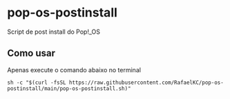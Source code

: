 # pop-os-postinstall
Script de post install do Pop!_OS


## Como usar

Apenas execute o comando abaixo no terminal
```shell
sh -c "$(curl -fsSL https://raw.githubusercontent.com/RafaelKC/pop-os-postinstall/main/pop-os-postinstall.sh)"
```
